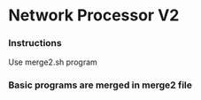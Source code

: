 # Network Processor V2

### Instructions
Use merge2.sh program


### Basic programs are merged in merge2 file
